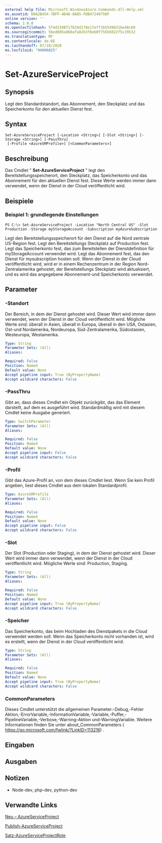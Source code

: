 ```yaml
---
external help file: Microsoft.WindowsAzure.Commands.dll-Help.xml
ms.assetid: D0A2B454-7BFF-4D4D-8A85-FDB47249758F
online version: ''
schema: 2.0.0
ms.openlocfilehash: 5f4d1598f17629d178e1feff1b5549631be48c60
ms.sourcegitcommit: 56ed085a868afa8263f8eb0f755b5822f5c29532
ms.translationtype: MT
ms.contentlocale: de-DE
ms.lasthandoff: 07/18/2020
ms.locfileid: "94006025"
---
```

# Set-AzureServiceProject

## Synopsis
Legt den Standardstandort, das Abonnement, den Steckplatz und das Speicherkonto für den aktuellen Dienst fest.

## Syntax

```
Set-AzureServiceProject [-Location <String>] [-Slot <String>] [-Storage <String>] [-PassThru]
 [-Profile <AzureSMProfile>] [<CommonParameters>]
```

## Beschreibung
Das Cmdlet " **Set-AzureServiceProject** " legt den Bereitstellungsspeicherort, den Steckplatz, das Speicherkonto und das Abonnement für den aktuellen Dienst fest.
Diese Werte werden immer dann verwendet, wenn der Dienst in der Cloud veröffentlicht wird.

## Beispiele

### Beispiel 1: grundlegende Einstellungen
```
PS C:\> Set-AzureServiceProject -Location "North Central US" -Slot Production -Storage myStorageAccount -Subscription myAzureSubscription
```

Legt den Bereitstellungsspeicherort für den Dienst auf die Nord zentrale US-Region fest.
Legt den Bereitstellungs Steckplatz auf Production fest. Legt das Speicherkonto fest, das zum Bereitstellen der Dienstdefinition für myStorageAccount verwendet wird.
Legt das Abonnement fest, das den Dienst für mysubscription hosten soll.
Wenn der Dienst in der Cloud veröffentlicht wird, wird er in einem Rechenzentrum in der Region Nord-Zentralamerika gehostet, der Bereitstellungs Steckplatz wird aktualisiert, und es wird das angegebene Abonnement-und Speicherkonto verwendet.

## Parameter

### -Standort
Der Bereich, in dem der Dienst gehostet wird.
Dieser Wert wird immer dann verwendet, wenn der Dienst in der Cloud veröffentlicht wird.
Mögliche Werte sind: überall in Asien, überall in Europa, überall in den USA, Ostasien, Ost-und Nordamerika, Nordeuropa, Süd-Zentralamerika, Südostasien, Westeuropa, Westamerika.

```yaml
Type: String
Parameter Sets: (All)
Aliases: 

Required: False
Position: Named
Default value: None
Accept pipeline input: True (ByPropertyName)
Accept wildcard characters: False
```

### -PassThru
Gibt an, dass dieses Cmdlet ein Objekt zurückgibt, das das Element darstellt, auf dem es ausgeführt wird.
Standardmäßig wird mit diesem Cmdlet keine Ausgabe generiert.

```yaml
Type: SwitchParameter
Parameter Sets: (All)
Aliases: 

Required: False
Position: Named
Default value: None
Accept pipeline input: False
Accept wildcard characters: False
```

### -Profil
Gibt das Azure-Profil an, von dem dieses Cmdlet liest.
Wenn Sie kein Profil angeben, liest dieses Cmdlet aus dem lokalen Standardprofil.

```yaml
Type: AzureSMProfile
Parameter Sets: (All)
Aliases: 

Required: False
Position: Named
Default value: None
Accept pipeline input: False
Accept wildcard characters: False
```

### -Slot
Der Slot (Production oder Staging), in dem der Dienst gehostet wird.
Dieser Wert wird immer dann verwendet, wenn der Dienst in der Cloud veröffentlicht wird.
Mögliche Werte sind: Production, Staging.

```yaml
Type: String
Parameter Sets: (All)
Aliases: 

Required: False
Position: Named
Default value: None
Accept pipeline input: True (ByPropertyName)
Accept wildcard characters: False
```

### -Speicher
Das Speicherkonto, das beim Hochladen des Dienstpakets in die Cloud verwendet werden soll.
Wenn das Speicherkonto nicht vorhanden ist, wird es erstellt, wenn der Dienst in der Cloud veröffentlicht wird.

```yaml
Type: String
Parameter Sets: (All)
Aliases: 

Required: False
Position: Named
Default value: None
Accept pipeline input: True (ByPropertyName)
Accept wildcard characters: False
```

### CommonParameters
Dieses Cmdlet unterstützt die allgemeinen Parameter:-Debug,-Fehler Aktion,-ErrorVariable,-InformationVariable,-Variable,-Puffer,-PipelineVariable,-Verbose,-Warning-Aktion und-WarningVariable. Weitere Informationen finden Sie unter about_CommonParameters ( https://go.microsoft.com/fwlink/?LinkID=113216) .

## Eingaben

## Ausgaben

## Notizen
* Node-dev, php-dev, python-dev

## Verwandte Links

[Neu – AzureServiceProject](./New-AzureServiceProject.md)

[Publish-AzureServiceProject](./Publish-AzureServiceProject.md)

[Satz-AzureServiceProjectRole](./Set-AzureServiceProjectRole.md)


